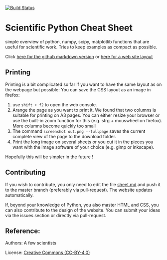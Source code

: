 [![Build Status](https://travis-ci.org/IPGP/scientific_python_cheat_sheet.svg?branch=master)](https://travis-ci.org/IPGP/scientific_python_cheat_sheet)

# Scientific Python Cheat Sheet
simple overview of python, numpy, scipy, matplotlib functions that are useful
for scientific work. Tries to keep examples as compact as possible.

Click [here for the github markdown version](sheet.md) or [here for a web site layout](https://ipgp.github.io/scientific_python_cheat_sheet)

## Printing
Printing is a bit complicated so far if you want to have the same layout as on the webpage but possible: You can save the CSS layout as an image in firefox: 

1. use `shift + f2` to open the web console. 
2. Arange the page as you want to print it. We found that two columns is suitable for printing on A3 pages. You can either resize your browser or use the built-in zoom function for this (e.g. strg + mouswheel on firefox). More columns become quickly too small
3. The command `screenshot out.png --fullpage` saves the current complete view of the page to the download folder.
4. Print the long image on several sheets or you cut it in the pieces you want with the image software of your choice (e.g. gimp or inkscape). 

Hopefully this will be simpler in the future !

## Contributing
If you wish to contribute, you only need to edit the file [sheet.md](sheet.md) and push it to the master branch (preferably via pull-request). The website updates automatically. 

If, beyond your knowledge of Python, you also master HTML and CSS, you can also contribute to the design of the website. You can submit your ideas via the issues section or directly via pull-request.

## Reference:
Authors: A few scientists

License: [Creative Commons (CC-BY-4.0)](LICENSE)
